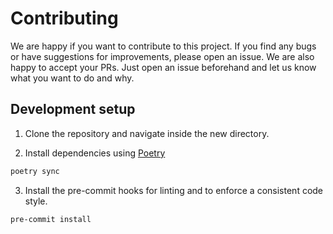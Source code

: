 # Contributing

We are happy if you want to contribute to this project. If you find any bugs or have suggestions for improvements, please open an issue. We are also happy to accept your PRs. Just open an issue beforehand and let us know what you want to do and why.

## Development setup

1. Clone the repository and navigate inside the new directory.

2. Install dependencies using [Poetry](https://python-poetry.org)

```sh
poetry sync
```

3. Install the pre-commit hooks for linting and to enforce a consistent code style.

```sh
pre-commit install
```

